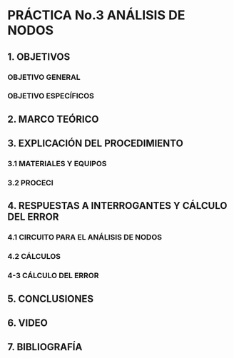#  PRÁCTICA No.3 ANÁLISIS DE NODOS
## 1. OBJETIVOS
### OBJETIVO GENERAL
### OBJETIVO ESPECÍFICOS

## 2. MARCO TEÓRICO

## 3. EXPLICACIÓN DEL PROCEDIMIENTO

### 3.1 MATERIALES  Y EQUIPOS

### 3.2 PROCECI 

## 4. RESPUESTAS  A INTERROGANTES Y CÁLCULO DEL ERROR

### 4.1  CIRCUITO PARA EL ANÁLISIS DE NODOS

### 4.2  CÁLCULOS

### 4-3 CÁLCULO DEL ERROR

## 5. CONCLUSIONES

## 6. VIDEO

## 7. BIBLIOGRAFÍA
